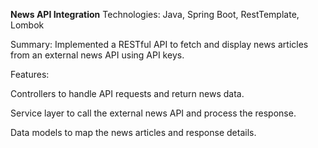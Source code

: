 **News API Integration**
Technologies: Java, Spring Boot, RestTemplate, Lombok

Summary: Implemented a RESTful API to fetch and display news articles from an external news API using API keys.

Features:

Controllers to handle API requests and return news data.

Service layer to call the external news API and process the response.

Data models to map the news articles and response details.
